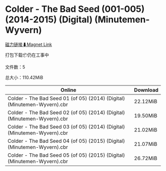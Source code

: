 # Colder - The Bad Seed (001-005) (2014-2015) (Digital) (Minutemen-Wyvern)

[磁力链接⬇Magnet Link](magnet:?xt=urn:btih:f0aa34619e90da1c07801bc62332e16e9bde3b74&dn=Colder%20-%20The%20Bad%20Seed%20%28001-005%29%20%282014-2015%29%20%28Digital%29%20%28Minutemen-Wyvern%29)

打包下载📦仍在工事中

文件数：5

总大小：110.42MiB

Online | Download
--- | ---
Colder - The Bad Seed 01 (of 05) (2014) (Digital) (Minutemen-Wyvern).cbr | 22.12MiB
Colder - The Bad Seed 02 (of 05) (2014) (Digital) (Minutemen-Wyvern).cbr | 19.50MiB
Colder - The Bad Seed 03 (of 05) (2014) (Digital) (Minutemen-Wyvern).cbr | 21.02MiB
Colder - The Bad Seed 04 (of 05) (2015) (Digital) (Minutemen-Wyvern).cbr | 21.07MiB
Colder - The Bad Seed 05 (of 05) (2015) (Digital) (Minutemen-Wyvern).cbr | 26.72MiB